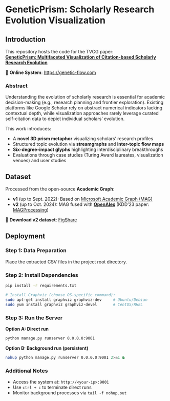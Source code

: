 # GeneticPrism: Scholarly Research Evolution Visualization

## Introduction  
This repository hosts the code for the TVCG paper:  
**[GeneticPrism: Multifaceted Visualization of Citation-based Scholarly Research Evolution](https://arxiv.org/abs/2408.08912)**  

🔗 **Online System**: https://genetic-flow.com  

### Abstract  
Understanding the evolution of scholarly research is essential for academic decision-making (e.g., research planning and frontier exploration). Existing platforms like Google Scholar rely on abstract numerical indicators lacking contextual depth, while visualization approaches rarely leverage curated self-citation data to depict individual scholars’ evolution.  

This work introduces:  
- A **novel 3D prism metaphor** visualizing scholars’ research profiles  
- Structured topic evolution via **streamgraphs** and **inter-topic flow maps**  
- **Six-degree-impact glyphs** highlighting interdisciplinary breakthroughs  
- Evaluations through case studies (Turing Award laureates, visualization venues) and user studies  

## Dataset  
Processed from the open-source **Academic Graph**:  
- **v1** (up to Sept. 2022): Based on [Microsoft Academic Graph (MAG)](https://github.com/sunieee/MAGProcessing)  
- **v2** (up to Oct. 2024): MAG fused with **[OpenAlex](https://openalex.org)** (KDD’23 paper: [MAGProcessing](https://dl.acm.org/doi/abs/10.1145/3580305.3599845))  

🔗 **Download v2 dataset**: [FigShare](https://figshare.com/)

## Deployment  

### Step 1: Data Preparation  
Place the extracted CSV files in the project root directory.

### Step 2: Install Dependencies  
```bash
pip install -r requirements.txt

# Install Graphviz (choose OS-specific command):
sudo apt-get install graphviz graphviz-dev     # Ubuntu/Debian
sudo yum install graphviz graphviz-devel       # CentOS/RHEL
```

### Step 3: Run the Server  
**Option A: Direct run**  
```bash
python manage.py runserver 0.0.0.0:9001
```

**Option B: Background run (persistent)**  
```bash
nohup python manage.py runserver 0.0.0.0:9001 2>&1 &
```

### Additional Notes  
- Access the system at: `http://<your-ip>:9001`  
- Use `ctrl + c` to terminate direct runs  
- Monitor background processes via `tail -f nohup.out`  
